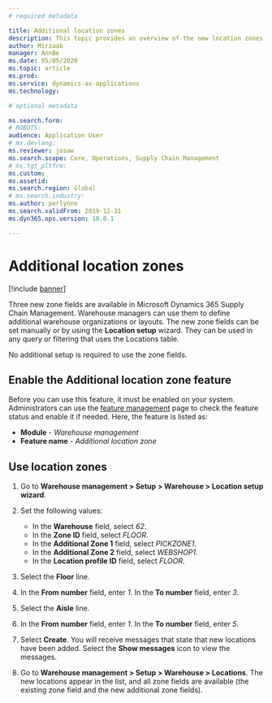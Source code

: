 ```yaml
---
# required metadata

title: Additional location zones
description: This topic provides an overview of the new location zones that have been added to Microsoft Dynamics 365 Supply Chain Management.
author: Mirzaab
manager: AnnBe
ms.date: 05/05/2020
ms.topic: article
ms.prod: 
ms.service: dynamics-ax-applications
ms.technology: 

# optional metadata

ms.search.form: 
# ROBOTS: 
audience: Application User
# ms.devlang: 
ms.reviewer: josaw
ms.search.scope: Core, Operations, Supply Chain Management
# ms.tgt_pltfrm: 
ms.custom: 
ms.assetid: 
ms.search.region: Global
# ms.search.industry: 
ms.author: perlynne
ms.search.validFrom: 2019-12-31
ms.dyn365.ops.version: 10.0.1

---
```


# Additional location zones

[!include [banner](../includes/banner.md)]

Three new zone fields are available in Microsoft Dynamics 365 Supply Chain Management. Warehouse managers can use them to define additional warehouse organizations or layouts. The new zone fields can be set manually or by using the **Location setup** wizard. They can be used in any query or filtering that uses the Locations table.

No additional setup is required to use the zone fields.

## Enable the Additional location zone feature

Before you can use this feature, it must be enabled on your system. Administrators can use the [feature management](../../fin-ops-core/fin-ops/get-started/feature-management/feature-management-overview.md) page to check the feature status and enable it if needed. Here, the feature is listed as:

- **Module** - *Warehouse management*
- **Feature name** - *Additional location zone*

## Use location zones

1. Go to **Warehouse management \> Setup \> Warehouse \> Location setup wizard**.
2. Set the following values:

    - In the **Warehouse** field, select _62_.
    - In the **Zone ID** field, select _FLOOR_.
    - In the **Additional Zone 1** field, select _PICKZONE1_.
    - In the **Additional Zone 2** field, select _WEBSHOP1_.
    - In the **Location profile ID** field, select _FLOOR_.

3. Select the **Floor** line.
4. In the **From number** field, enter _1_. In the **To number** field, enter _3_.
5. Select the **Aisle** line.
6. In the **From number** field, enter _1_. In the **To number** field, enter _5_.
7. Select **Create**. You will receive messages that state that new locations have been added. Select the **Show messages** icon to view the messages.
8. Go to **Warehouse management \> Setup \> Warehouse \> Locations**. The new locations appear in the list, and all zone fields are available (the existing zone field and the new additional zone fields).
